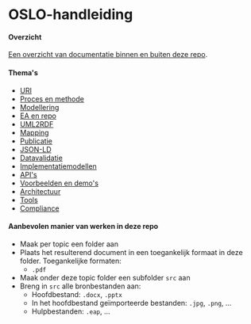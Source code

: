 # OSLO-handleiding

#### Overzicht
[Een overzicht van documentatie binnen en buiten deze repo](Overzicht.pdf).

#### Thema's
* [URI](URI)
* [Proces en methode](Proces&Methode)
* [Modellering](Modellering)
* [EA en repo](EA&repo)
* [UML2RDF](UML2RDF)
* [Mapping](Mapping)
* [Publicatie](Publicatie)
* [JSON-LD](JSON-LD)
* [Datavalidatie](Datavalidatie)
* [Implementatiemodellen](Implementatiemodellen)
* [API's](API's)
* [Voorbeelden en demo's](Voorbeelden&Demo's)
* [Architectuur](Architectuur)
* [Tools](Tools)
* [Compliance](Compliance)

#### Aanbevolen manier van werken in deze repo
* Maak per topic een folder aan
* Plaats het resulterend document in een toegankelijk formaat in deze folder. Toegankelijke formaten:
  * `.pdf`
* Maak onder deze topic folder een subfolder `src` aan
* Breng in `src` alle bronbestanden aan:
  * Hoofdbestand: `.docx`, `.pptx`
  * In het hoofdbestand geïmporteerde bestanden: `.jpg`, `.png`, ...
  * Hulpbestanden: `.eap`, ...
  
